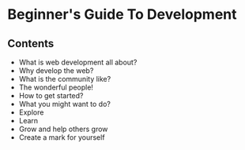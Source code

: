 Beginner's Guide To Development
==============================

## Contents 

- What is web development all about?
- Why develop the web?
- What is the community like?
- The wonderful people!
- How to get started?
- What you might want to do?
- Explore
- Learn
- Grow and help others grow
- Create a mark for yourself
